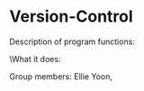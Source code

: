 # Version-Control

Description of program functions:

\What it does:




Group members: Ellie Yoon, 
